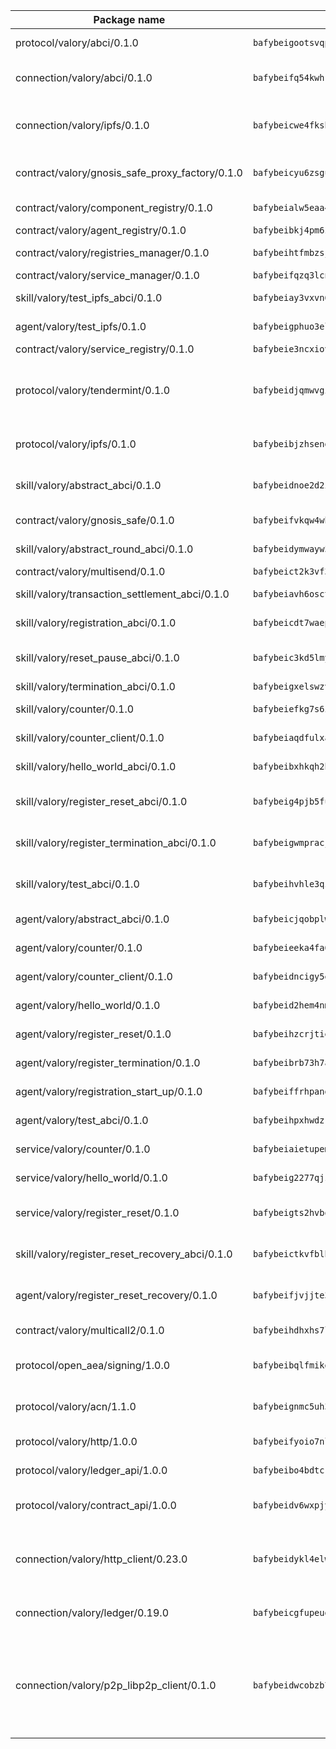 | Package name                                                  | Package hash                                                  | Description                                                                                                                |
| ------------------------------------------------------------- | ------------------------------------------------------------- | -------------------------------------------------------------------------------------------------------------------------- |
| protocol/valory/abci/0.1.0                                    | `bafybeigootsvqpk6th5xpdtzanxum3earifrrezfyhylfrit7yvqdrtgpe` | A protocol for ABCI requests and responses.                                                                                |
| connection/valory/abci/0.1.0                                  | `bafybeifq54kwhrbrzalzn2jt6qm5ntzck7z23hgm2jmewfgxs4jsnhu5vu` | connection to wrap communication with an ABCI server.                                                                      |
| connection/valory/ipfs/0.1.0                                  | `bafybeicwe4fksbhaqs4qycfdqbzgqtikfn3u4g5y5fucxfmriezwwf7hse` | A connection responsible for uploading and downloading files from IPFS.                                                    |
| contract/valory/gnosis_safe_proxy_factory/0.1.0               | `bafybeicyu6zsgu73sfr6mzg5fse2ypcrvsgqacy3fvkx3ynw7i5eykha3a` | Gnosis Safe proxy factory (GnosisSafeProxyFactory) contract                                                                |
| contract/valory/component_registry/0.1.0                      | `bafybeialw5eaa4v54s7i3sjsuy6d5k624quhxhziqntwq5hnz4g646sb7m` | Component registry contract                                                                                                |
| contract/valory/agent_registry/0.1.0                          | `bafybeibkj4pm6ziqh2fl3xfsjiou4ibnxlipmvmqhgvc7xwpnaddbtxzli` | Agent registry contract                                                                                                    |
| contract/valory/registries_manager/0.1.0                      | `bafybeihtfmbzsjwsz7kmujzc4bofyoxckekbdi643f762tj3fe4witgjqu` | Registries Manager contract                                                                                                |
| contract/valory/service_manager/0.1.0                         | `bafybeifqzq3lcnnck5jw5p5b7tekumkx7jf2nugqx2peljpy3nsiuizrmq` | Service Manager contract                                                                                                   |
| skill/valory/test_ipfs_abci/0.1.0                             | `bafybeiay3vxvn6nkv43qiewerfmf2ysvb775hqdxw275ffol5zpc7j4lcy` | IPFS e2e testing application.                                                                                              |
| agent/valory/test_ipfs/0.1.0                                  | `bafybeigphuo3elo5qtgfjcthhlbqhdvldqf7sdwr7vwzslgrztl7g5y324` | Agent for testing the ABCI connection.                                                                                     |
| contract/valory/service_registry/0.1.0                        | `bafybeie3ncxiovdz74w3vsyatukzp2e2dsuetousaz6gzkfnym5muzisku` | Service Registry contract                                                                                                  |
| protocol/valory/tendermint/0.1.0                              | `bafybeidjqmwvgi4rqgp65tbkhmi45fwn2odr5ecezw6q47hwitsgyw4jpa` | A protocol for communication between two AEAs to share tendermint configuration details.                                   |
| protocol/valory/ipfs/0.1.0                                    | `bafybeibjzhsengtxfofqpxy6syamplevp35obemwfp4c5lhag3v2bvgysa` | A protocol specification for IPFS requests and responses.                                                                  |
| skill/valory/abstract_abci/0.1.0                              | `bafybeidnoe2d2ibt75smtc4m4ukklj62qqnefhclbvekhj54mz4ti5lgda` | The abci skill provides a template of an ABCI application.                                                                 |
| contract/valory/gnosis_safe/0.1.0                             | `bafybeifvkqw4whvdqm2pibwqfsd4ae2q4x2zv7e2gcg4iya45xw2qf7mb4` | Gnosis Safe (GnosisSafeL2) contract                                                                                        |
| skill/valory/abstract_round_abci/0.1.0                        | `bafybeidymwayw5jquka5gx7er32krtakoyljjfxgm3jdgsgtwbhatgxqua` | abstract round-based ABCI application                                                                                      |
| contract/valory/multisend/0.1.0                               | `bafybeict2k3vf3c4fvzosaq5kku2ivtzsskbomrujmmoicut7eg52onnje` | MultiSend contract                                                                                                         |
| skill/valory/transaction_settlement_abci/0.1.0                | `bafybeiavh6osctpsxo55yxqteuaru6zqbhg4lj3w3ck5r3qtutjxgfpw5i` | ABCI application for transaction settlement.                                                                               |
| skill/valory/registration_abci/0.1.0                          | `bafybeicdt7waepid5nz2dcztafdnwyi34fdci6k6lbaivsvmbgqe5prbde` | ABCI application for common apps.                                                                                          |
| skill/valory/reset_pause_abci/0.1.0                           | `bafybeic3kd5lmy4v5f22w3reisqpmfwtgch46l4eciyz6othuk3336bzpm` | ABCI application for resetting and pausing app executions.                                                                 |
| skill/valory/termination_abci/0.1.0                           | `bafybeigxelswzvldq4f452y5abjnz43rkqvyogh642f6qujkf46ug5x7v4` | Termination skill.                                                                                                         |
| skill/valory/counter/0.1.0                                    | `bafybeiefkg7s6ipp32wkxpmonhn67vnawe7urtmw5oxyytoen6odvibdqa` | The ABCI Counter application example.                                                                                      |
| skill/valory/counter_client/0.1.0                             | `bafybeiaqdfulxamdshw7fykfkqvkpvjb5bnmhv7ffrjiwdi4ktiulklx6q` | A client for the ABCI counter application.                                                                                 |
| skill/valory/hello_world_abci/0.1.0                           | `bafybeibxhkqh2htqfrnvho5e4mckofvytsyzyd7gbd6czd25l6uxgladre` | Hello World ABCI application.                                                                                              |
| skill/valory/register_reset_abci/0.1.0                        | `bafybeig4pjb5fuwkmk7oivhjxrbzezdluhtnxfiyxdhclxyxbo3g3d4kji` | ABCI application for dummy skill that registers and resets                                                                 |
| skill/valory/register_termination_abci/0.1.0                  | `bafybeigwmpracjch5rtbp37cfevfttzz5rtltc7ks7w2tcbmhd6u4s6sjm` | ABCI application for dummy skill that registers and resets                                                                 |
| skill/valory/test_abci/0.1.0                                  | `bafybeihvhle3qzjrxjxot7ki2x44rxhrtlipd3udjg25754eyr3lxkostq` | ABCI application for testing the ABCI connection.                                                                          |
| agent/valory/abstract_abci/0.1.0                              | `bafybeicjqobplwool5vk76i4hcdmxkg6hsuwv3y3eygxt763tgtcbw5344` | The abstract ABCI AEA - for testing purposes only.                                                                         |
| agent/valory/counter/0.1.0                                    | `bafybeieeka4fa6txikv43ex2dir6omtcsycfll4cteo4xi4m7te4scm6da` | The ABCI Counter example as an AEA                                                                                         |
| agent/valory/counter_client/0.1.0                             | `bafybeidncigy5ecjznfbbgtc2tsx7qxf6i7f4hq5mdd2jbf7zsftefpbdy` | The ABCI Counter example as an AEA                                                                                         |
| agent/valory/hello_world/0.1.0                                | `bafybeid2hem4nmcjupxmuf5uixk3odoyxupon4q6iqljkamma62m75ws4q` | Hello World ABCI example.                                                                                                  |
| agent/valory/register_reset/0.1.0                             | `bafybeihzcrjtiemilo6yn2jngsxti3tsr3njye46iosmhrqrldmin6ydry` | Register reset to replicate Tendermint issue.                                                                              |
| agent/valory/register_termination/0.1.0                       | `bafybeibrb73h7aunxafxcsxnymts4dequtya2ffpgjbpnve7ysx3d62goi` | Register terminate to test the termination feature.                                                                        |
| agent/valory/registration_start_up/0.1.0                      | `bafybeiffrhpand2nobrgmys2zjapc2fft7ihprkycywks32fgz656xpjha` | Registration start-up ABCI example.                                                                                        |
| agent/valory/test_abci/0.1.0                                  | `bafybeihpxhwdzrkjjkn6yatq5qtbch3pn4rsowhapdbjtty5ymagjayrvm` | Agent for testing the ABCI connection.                                                                                     |
| service/valory/counter/0.1.0                                  | `bafybeiaietupemzmkevhvlsjxl7kcofe6ry35kiwukae73hxuml767ksc4` | A set of agents incrementing a counter                                                                                     |
| service/valory/hello_world/0.1.0                              | `bafybeig2277qjz7zpkgwafrdbwoie3dw24ccqiresbjy3gl446r5kalape` | A simple demonstration of a simple ABCI application                                                                        |
| service/valory/register_reset/0.1.0                           | `bafybeigts2hvbqsqgetprmmprdwlcvbwqyinhkclrxjjzboukkk3d72tca` | Test and debug tendermint reset mechanism.                                                                                 |
| skill/valory/register_reset_recovery_abci/0.1.0               | `bafybeictkvfblbozzjepf4vb3chz2ffh3grdoujxsj4qgjvrfvyynnybym` | ABCI application for dummy skill that registers and resets                                                                 |
| agent/valory/register_reset_recovery/0.1.0                    | `bafybeifjvjjte33tpdumowjn44jqchcyowqwla2vupyya2peqiyrvo36lq` | Agent to showcase hard reset as a recovery mechanism.                                                                      |
| contract/valory/multicall2/0.1.0                              | `bafybeihdhxhs7lf5uy4fi7g3s3q2ge34q575pydbh7ccbcd4ebggsakpgy` | The MakerDAO multicall2 contract.                                                                                          |
| protocol/open_aea/signing/1.0.0                               | `bafybeibqlfmikg5hk4phzak6gqzhpkt6akckx7xppbp53mvwt6r73h7tk4` | A protocol for communication between skills and decision maker.                                                            |
| protocol/valory/acn/1.1.0                                     | `bafybeignmc5uh3vgpuckljcj2tgg7hdqyytkm6m5b6v6mxtazdcvubibva` | The protocol used for envelope delivery on the ACN.                                                                        |
| protocol/valory/http/1.0.0                                    | `bafybeifyoio7nlh5zzyn5yz7krkou56l22to3cwg7gw5v5o3vxwklibhty` | A protocol for HTTP requests and responses.                                                                                |
| protocol/valory/ledger_api/1.0.0                              | `bafybeibo4bdtcrxi2suyzldwoetjar6pqfzm6vt5xal22ravkkcvdmtksi` | A protocol for ledger APIs requests and responses.                                                                         |
| protocol/valory/contract_api/1.0.0                            | `bafybeidv6wxpjyb2sdyibnmmum45et4zcla6tl63bnol6ztyoqvpl4spmy` | A protocol for contract APIs requests and responses.                                                                       |
| connection/valory/http_client/0.23.0                          | `bafybeidykl4elwbcjkqn32wt5h4h7tlpeqovrcq3c5bcplt6nhpznhgczi` | The HTTP_client connection that wraps a web-based client connecting to a RESTful API specification.                        |
| connection/valory/ledger/0.19.0                               | `bafybeicgfupeudtmvehbwziqfxiz6ztsxr5rxzvalzvsdsspzz73o5fzfi` | A connection to interact with any ledger API and contract API.                                                             |
| connection/valory/p2p_libp2p_client/0.1.0                     | `bafybeidwcobzb7ut3efegoedad7jfckvt2n6prcmd4g7xnkm6hp6aafrva` | The libp2p client connection implements a tcp connection to a running libp2p node as a traffic delegate to send/receive envelopes to/from agents in the DHT. |
